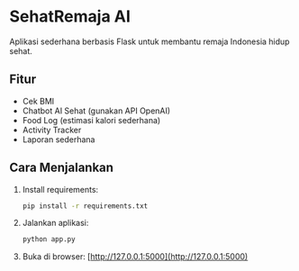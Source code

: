 # SehatRemaja AI

Aplikasi sederhana berbasis Flask untuk membantu remaja Indonesia hidup sehat.

## Fitur
- Cek BMI
- Chatbot AI Sehat (gunakan API OpenAI)
- Food Log (estimasi kalori sederhana)
- Activity Tracker
- Laporan sederhana

## Cara Menjalankan
1. Install requirements:
   ```bash
   pip install -r requirements.txt
   ```

2. Jalankan aplikasi:
   ```bash
   python app.py
   ```

3. Buka di browser: [http://127.0.0.1:5000](http://127.0.0.1:5000)
